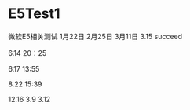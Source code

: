 # E5Test1
微软E5相关测试
1月22日
2月25日
3月11日
3.15
succeed

6.14
20：25

6.17
13:55



8.22
15:39


12.16
3.9
3.12
